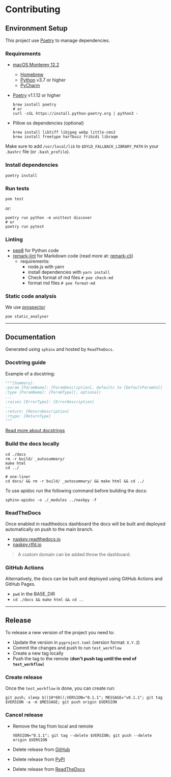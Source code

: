 # Contributing

## Environment Setup

This project use [Poetry](https://python-poetry.org/) to manage dependencies.

### Requirements

- [macOS Monterey 12.2](https://www.apple.com/osx/download/)
  - [Homebrew](https://brew.sh/)
  - [Python](https://www.python.org/) v3.7 or higher
  - [PyCharm](https://www.jetbrains.com/pycharm/)

- [Poetry](https://python-poetry.org/) v1.1.12 or higher
  ```shell
  brew install poetry
  # or
  curl -sSL https://install.python-poetry.org | python3 -
  ```

- Pillow os dependencies (optional)
  ```shell
  brew install libtiff libjpeg webp little-cms2
  brew install freetype harfbuzz fribidi libraqm
  ```

Make sure to add `/usr/local/lib` to `$DYLD_FALLBACK_LIBRARY_PATH` in your `.bashrc` file (or `.bash_profile`).

### Install dependencies

```shell
poetry install
```

### Run tests

```shell
poe test
```

or:

```shell
poetry run python -m unittest discover
# or
poetry run pytest
```

### Linting

- [pep8](https://www.python.org/dev/peps/pep-0008/) for Python code
- [remark-lint](https://github.com/remarkjs/remark-lint) for Markdown code (read more
  at: [remark-cli](https://www.npmjs.com/package/remark-cli/v/6.0.1))
  - requirements:
    - node.js with yarn
    - install dependencies with `yarn install`
    - Check format of md files ```# poe check-md```
    - format md files ```# poe format-md```

### Static code analysis

We use [prospector](http://prospector.landscape.io/en/master/usage.html)

```shell
poe static_analyser
```

--------------------------------------------------------------------------------

## Documentation

Generated using `sphinx` and hosted by `ReadTheDocs`.

### Docstring guide

Example of a docstring:

```python
"""[Summary].
:param [ParamName]: [ParamDescription], defaults to [DefaultParamVal]
:type [ParamName]: [ParamType](, optional)
...
:raises [ErrorType]: [ErrorDescription]
...
:return: [ReturnDescription]
:rtype: [ReturnType]
"""
```

[Read more about docstrings](https://sphinx-rtd-tutorial.readthedocs.io/en/latest/docstrings.html)

### Build the docs locally

```shell
cd ./docs 
rm -r build/ _autosummary/
make html
cd ../

# one-liner
cd docs/ && rm -r build/ _autosummary/ && make html && cd ../
```

To use apidoc run the following command before building the docs:

```shell
sphinx-apidoc -o ./_modules ../naskpy -f
```

### ReadTheDocs

Once enabled in readthedocs dashboard the docs will be built and deployed automatically on push to the main branch.

- [naskpy.readthedocs.io](https://naskpy.readthedocs.io)
- [naskpy.rtfd.io](https://naskpy.rtfd.io)

> A custom domain can be added throw the dashboard.

### GitHub Actions

Alternatively, the docs can be built and deployed using GitHub Actions and GitHub Pages.

- `pwd` in the BASE_DIR
- `cd ./docs && make html && cd ..`

--------------------------------------------------------------------------------

## Release

To release a new version of the project you need to:

- Update the version in `pyproject.toml` (version format: `X.Y.Z`)
- Commit the changes and push to run `test_workflow`
- Create a new tag locally
- Push the tag to the remote (**don't push tag until the end of `test_workflow`**)

### Create release

Once the `test_workflow` is done, you can create run:

```shell
git push; sleep $((10*60));VERSION="0.1.1"; MESSAGE="v0.1.1"; git tag $VERSION -a -m $MESSAGE; git push origin $VERSION
```

### Cancel release

- Remove the tag from local and remote
  ```shell
  VERSION="0.1.1"; git tag --delete $VERSION; git push --delete origin $VERSION
  ```

- Delete release from [GitHub](https://github.com/naskio/naskpy/releases/)

- Delete release from [PyPI](https://pypi.org/manage/project/naskpy/releases/)

- Delete release from [ReadTheDocs](https://readthedocs.org/projects/naskpy/)
